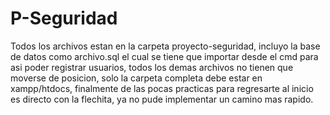 # P-Seguridad
Todos los archivos estan en la carpeta proyecto-seguridad, incluyo la base de datos como archivo.sql el cual se tiene que importar desde el cmd para asi poder registrar usuarios, todos los demas archivos no tienen que moverse de posicion, solo la carpeta completa debe estar en xampp/htdocs, finalmente de las pocas practicas  para regresarte al inicio es directo con la flechita, ya no pude implementar un camino mas rapido.

